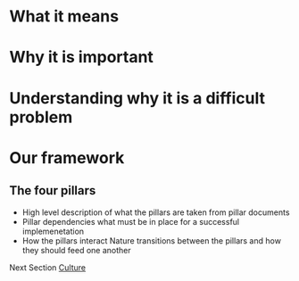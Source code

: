 # What it means

# Why it is important

# Understanding why it is a difficult problem

# Our framework

## The four pillars
- High level description of what the pillars are
    taken from pillar documents
- Pillar dependencies
    what must be in place for a successful implemenetation
- How the pillars interact
    Nature transitions between the pillars and how they should feed one another

Next Section
[Culture](https://killumslow.github.io/Open-Social-Diversity-Initiative/content/culture)
